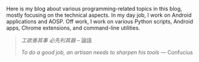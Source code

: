 Here is my blog about various programming-related topics in this blog, mostly focusing on the technical aspects. In my day job, I work on Android applications and AOSP. Off work, I work on various Python scripts, Android apps, Chrome extensions, and command-line utilities.

> _工欲善其事 必先利其器_ – 論語
>
> _To do a good job, an artisan needs to sharpen his tools_ — Confucius
